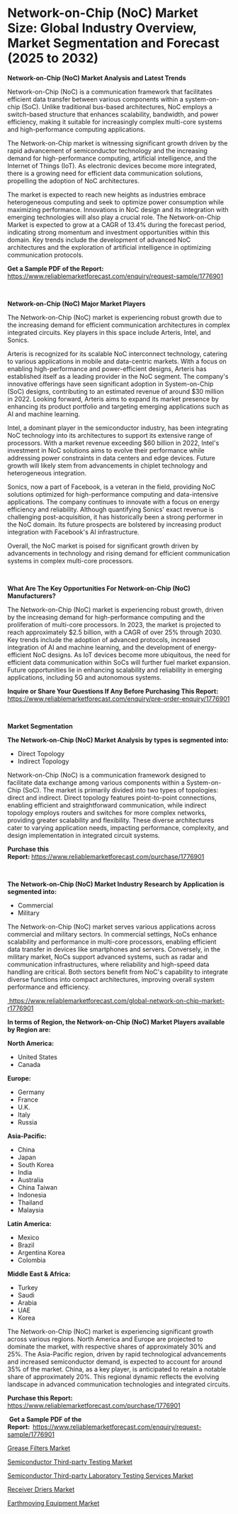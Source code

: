 <p><h1>Network-on-Chip (NoC) Market Size: Global Industry Overview, Market Segmentation and Forecast (2025 to 2032)</h1></p><p><strong>Network-on-Chip (NoC) Market Analysis and Latest Trends</strong></p>
<p><p>Network-on-Chip (NoC) is a communication framework that facilitates efficient data transfer between various components within a system-on-chip (SoC). Unlike traditional bus-based architectures, NoC employs a switch-based structure that enhances scalability, bandwidth, and power efficiency, making it suitable for increasingly complex multi-core systems and high-performance computing applications.</p><p>The Network-on-Chip market is witnessing significant growth driven by the rapid advancement of semiconductor technology and the increasing demand for high-performance computing, artificial intelligence, and the Internet of Things (IoT). As electronic devices become more integrated, there is a growing need for efficient data communication solutions, propelling the adoption of NoC architectures. </p><p>The market is expected to reach new heights as industries embrace heterogeneous computing and seek to optimize power consumption while maximizing performance. Innovations in NoC design and its integration with emerging technologies will also play a crucial role. The Network-on-Chip Market is expected to grow at a CAGR of 13.4% during the forecast period, indicating strong momentum and investment opportunities within this domain. Key trends include the development of advanced NoC architectures and the exploration of artificial intelligence in optimizing communication protocols.</p></p>
<p><strong>Get a Sample PDF of the Report:&nbsp;</strong> <a href="https://www.reliablemarketforecast.com/enquiry/request-sample/1776901?utm_campaign=2516&utm_medium=2&utm_source=Github&utm_content=ia&utm_term=25032025&utm_id=network-on-chip-noc">https://www.reliablemarketforecast.com/enquiry/request-sample/1776901</a></p>
<p>&nbsp;</p>
<p><strong>Network-on-Chip (NoC) Major Market Players</strong></p>
<p><p>The Network-on-Chip (NoC) market is experiencing robust growth due to the increasing demand for efficient communication architectures in complex integrated circuits. Key players in this space include Arteris, Intel, and Sonics.</p><p>Arteris is recognized for its scalable NoC interconnect technology, catering to various applications in mobile and data-centric markets. With a focus on enabling high-performance and power-efficient designs, Arteris has established itself as a leading provider in the NoC segment. The company's innovative offerings have seen significant adoption in System-on-Chip (SoC) designs, contributing to an estimated revenue of around $30 million in 2022. Looking forward, Arteris aims to expand its market presence by enhancing its product portfolio and targeting emerging applications such as AI and machine learning.</p><p>Intel, a dominant player in the semiconductor industry, has been integrating NoC technology into its architectures to support its extensive range of processors. With a market revenue exceeding $60 billion in 2022, Intel's investment in NoC solutions aims to evolve their performance while addressing power constraints in data centers and edge devices. Future growth will likely stem from advancements in chiplet technology and heterogeneous integration.</p><p>Sonics, now a part of Facebook, is a veteran in the field, providing NoC solutions optimized for high-performance computing and data-intensive applications. The company continues to innovate with a focus on energy efficiency and reliability. Although quantifying Sonics' exact revenue is challenging post-acquisition, it has historically been a strong performer in the NoC domain. Its future prospects are bolstered by increasing product integration with Facebook's AI infrastructure.</p><p>Overall, the NoC market is poised for significant growth driven by advancements in technology and rising demand for efficient communication systems in complex multi-core processors.</p></p>
<p>&nbsp;</p>
<p><strong>What Are The Key Opportunities For Network-on-Chip (NoC) Manufacturers?</strong></p>
<p><p>The Network-on-Chip (NoC) market is experiencing robust growth, driven by the increasing demand for high-performance computing and the proliferation of multi-core processors. In 2023, the market is projected to reach approximately $2.5 billion, with a CAGR of over 25% through 2030. Key trends include the adoption of advanced protocols, increased integration of AI and machine learning, and the development of energy-efficient NoC designs. As IoT devices become more ubiquitous, the need for efficient data communication within SoCs will further fuel market expansion. Future opportunities lie in enhancing scalability and reliability in emerging applications, including 5G and autonomous systems.</p></p>
<p><strong>Inquire or Share Your Questions If Any Before Purchasing This Report:</strong> <a href="https://www.reliablemarketforecast.com/enquiry/pre-order-enquiry/1776901?utm_campaign=2516&utm_medium=2&utm_source=Github&utm_content=ia&utm_term=25032025&utm_id=network-on-chip-noc">https://www.reliablemarketforecast.com/enquiry/pre-order-enquiry/1776901</a></p>
<p>&nbsp;</p>
<p><strong>Market Segmentation</strong></p>
<p><strong>The Network-on-Chip (NoC) Market Analysis by types is segmented into:</strong></p>
<p><ul><li>Direct Topology</li><li>Indirect Topology</li></ul></p>
<p><p>Network-on-Chip (NoC) is a communication framework designed to facilitate data exchange among various components within a System-on-Chip (SoC). The market is primarily divided into two types of topologies: direct and indirect. Direct topology features point-to-point connections, enabling efficient and straightforward communication, while indirect topology employs routers and switches for more complex networks, providing greater scalability and flexibility. These diverse architectures cater to varying application needs, impacting performance, complexity, and design implementation in integrated circuit systems.</p></p>
<p><strong>Purchase this Report:&nbsp;</strong><a href="https://www.reliablemarketforecast.com/purchase/1776901?utm_campaign=2516&utm_medium=2&utm_source=Github&utm_content=ia&utm_term=25032025&utm_id=network-on-chip-noc">https://www.reliablemarketforecast.com/purchase/1776901</a></p>
<p>&nbsp;</p>
<p><strong>The Network-on-Chip (NoC) Market Industry Research by Application is segmented into:</strong></p>
<p><ul><li>Commercial</li><li>Military</li></ul></p>
<p><p>The Network-on-Chip (NoC) market serves various applications across commercial and military sectors. In commercial settings, NoCs enhance scalability and performance in multi-core processors, enabling efficient data transfer in devices like smartphones and servers. Conversely, in the military market, NoCs support advanced systems, such as radar and communication infrastructures, where reliability and high-speed data handling are critical. Both sectors benefit from NoC's capability to integrate diverse functions into compact architectures, improving overall system performance and efficiency.</p></p>
<p><a href="https://www.reliablemarketforecast.com/global-network-on-chip-market-r1776901?utm_campaign=2516&utm_medium=2&utm_source=Github&utm_content=ia&utm_term=25032025&utm_id=network-on-chip-noc">&nbsp;https://www.reliablemarketforecast.com/global-network-on-chip-market-r1776901</a></p>
<p><strong>In terms of Region, the Network-on-Chip (NoC) Market Players available by Region are:</strong></p>
<p>
    <p> <strong> North America: </strong>
        <ul>
            <li>United States</li>
            <li>Canada</li>
        </ul>
        </p> 
    <p> <strong> Europe: </strong>
        <ul>
            <li>Germany</li>
            <li>France</li>
            <li>U.K.</li>
            <li>Italy</li>
            <li>Russia</li>
        </ul>
        </p> 
    <p> <strong> Asia-Pacific: </strong>
        <ul>
            <li>China</li>
            <li>Japan</li>
            <li>South Korea</li>
            <li>India</li>
            <li>Australia</li>
            <li>China Taiwan</li>
            <li>Indonesia</li>
            <li>Thailand</li>
            <li>Malaysia</li>
        </ul>
        </p> 
    <p> <strong> Latin America: </strong>
        <ul>
            <li>Mexico</li>
            <li>Brazil</li>
            <li>Argentina Korea</li>
            <li>Colombia</li>
        </ul>
        </p> 
    <p> <strong> Middle East & Africa: </strong>
        <ul>
            <li>Turkey</li>
            <li>Saudi</li>
            <li>Arabia</li>
            <li>UAE</li>
            <li>Korea</li>
        </ul>
    </p>
    </p>
<p><p>The Network-on-Chip (NoC) market is experiencing significant growth across various regions. North America and Europe are projected to dominate the market, with respective shares of approximately 30% and 25%. The Asia-Pacific region, driven by rapid technological advancements and increased semiconductor demand, is expected to account for around 35% of the market. China, as a key player, is anticipated to retain a notable share of approximately 20%. This regional dynamic reflects the evolving landscape in advanced communication technologies and integrated circuits.</p></p>
<p><strong>Purchase this Report: </strong><a href="https://www.reliablemarketforecast.com/purchase/1776901?utm_campaign=2516&utm_medium=2&utm_source=Github&utm_content=ia&utm_term=25032025&utm_id=network-on-chip-noc">https://www.reliablemarketforecast.com/purchase/1776901</a></p>
<p>&nbsp;<strong>Get a Sample PDF of the Report:&nbsp;&nbsp;</strong><a href="https://www.reliablemarketforecast.com/enquiry/request-sample/1776901?utm_campaign=2516&utm_medium=2&utm_source=Github&utm_content=ia&utm_term=25032025&utm_id=network-on-chip-noc">https://www.reliablemarketforecast.com/enquiry/request-sample/1776901</a></p>
<p><strong></strong></p>
<p><p><a href="https://www.linkedin.com/pulse/analyzing-grease-filters-market-trends-size-share-projected-urzte?utm_campaign=2516&utm_medium=2&utm_source=Github&utm_content=ia&utm_term=25032025&utm_id=network-on-chip-noc">Grease Filters Market</a></p><p><a href="https://github.com/smarzkathyb6/Market-Research-Report-List-1/blob/main/semiconductor-third-party-testing-market.md?utm_campaign=2516&utm_medium=2&utm_source=Github&utm_content=ia&utm_term=25032025&utm_id=network-on-chip-noc">Semiconductor Third-party Testing Market</a></p><p><a href="https://github.com/ernierintzfu/Market-Research-Report-List-1/blob/main/semiconductor-third-party-laboratory-testing-services-market.md?utm_campaign=2516&utm_medium=2&utm_source=Github&utm_content=ia&utm_term=25032025&utm_id=network-on-chip-noc">Semiconductor Third-party Laboratory Testing Services Market</a></p><p><a href="https://www.linkedin.com/pulse/comprehensive-assessment-receiver-driers-markets-105-cagrfrom-mvoie?utm_campaign=2516&utm_medium=2&utm_source=Github&utm_content=ia&utm_term=25032025&utm_id=network-on-chip-noc">Receiver Driers Market</a></p><p><a href="https://www.linkedin.com/pulse/earthmoving-equipment-market-structure-size-analysis-cagr-6whte?utm_campaign=2516&utm_medium=2&utm_source=Github&utm_content=ia&utm_term=25032025&utm_id=network-on-chip-noc">Earthmoving Equipment Market</a></p></p>